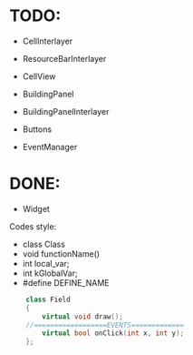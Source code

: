 # TODO:
* CellInterlayer
* ResourceBarInterlayer
* CellView
* BuildingPanel
* BuildingPanelInterlayer
* Buttons

* EventManager

# DONE:
* Widget


Codes style:

* class Class 
* void functionName()
* int local_var;
* int kGlobalVar;
* #define DEFINE_NAME


```c++
    class Field
    {
        virtual void draw();
    //==================EVENTS============= 
        virtual bool onClick(int x, int y);
    };
```